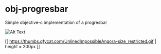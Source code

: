 # obj-progresbar
Simple objective-c implementation of a progresbar
  
 ![Alt Text](https://media.giphy.com/media/vFKqnCdLPNOKc/giphy.gif)
 
[[ https://thumbs.gfycat.com/UnlinedImpossibleAngora-size_restricted.gif | height = 200px ]]
